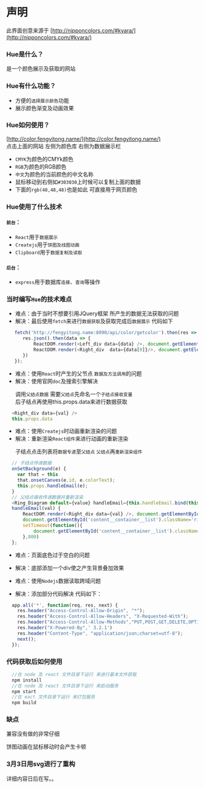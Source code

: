 # 声明
  此界面创意来源于
  [http://nipponcolors.com/#kyara/](http://nipponcolors.com/#kyara/)<br />

### Hue是什么？
是一个颜色展示及获取的网站
### Hue有什么功能？
* 方便的`选择展示颜色`功能
* 展示颜色渐变及动画效果

### Hue如何使用？
[http://color.fengyitong.name/](http://color.fengyitong.name/)<br />
点击上面的网站 左侧为颜色库 右侧为数据展示栏
  * `CMYK`为颜色的CMYk颜色
  * `RGB`为颜色的RGB颜色
  * `中文`为颜色的当前颜色的中文名称
  * 鼠标移动到右侧如`#303030`上时候可以复制上面的数据
  * 下面的`rgb(48,48,48)`也是如此 可直接用于网页颜色
### Hue使用了什么技术
  #### `前台`：<br/>
  * `React`用于`数据展示`<br/>
  * `Createjs`用于`饼图及线图动画`<br/>
  * `Clipboard`用于`数据复制及读取`<br/>
  #### `后台`：<br/>
  * `express`用于数据库`连接`、`查询`等操作

### 当时编写`Hue`的技术难点
  * 难点：由于当时不想要引用JQuery框架 所产生的数据无法获取的问题
  * 解决：最后使用`fetch`来进行`数据获取`及获取完成后`数据展示` 代码如下<p>
```javascript
   fetch('http://fengyitong.name:8090/api/color/getcolor').then(res => {
      res.json().then(data => {
          ReactDOM.render(<Left_div data={data} />, document.getElementById('left'));
          ReactDOM.render(<Right_div  data={data[0]}/>, document.getElementById('right'));
      })
   });
```

  * 难点：使用`React`时产生的父节点 `数据及方法调用`的问题
  * 解决：使用官网`doc`及搜索引擎解决<p>
  调用`父结点数据` 需要`父结点`先命名一个`子结点接收变量`<br>
  后子结点再使用this.props.data来进行数据获取<br>
  ```javascript
    <Right_div data={val} />
    this.props.data
  ```
  * 难点：使用`Createjs`时动画重新渲染的问题
  * 解决：重新渲染`React组件`来进行动画的重新渲染<p>
  子结点点击列表将`数据专递`至`父结点` `父结点`再`重新渲染组件`
  ```javascript
    // 子结点传递数据
    onSetBackground(e) {
      var that = this
      that.onsetCanves(e.id, e.colorText);
      this.props.handleEmail(e);
    }
    // 父结点接收传递数据并重新渲染
    <Ring_Diagram default={value} handleEmail={this.handleEmail.bind(this)} setTimeoutId={index} key={value.id} tf={true} />
    handleEmail(val) {
        ReactDOM.render(<Right_div data={val} />, document.getElementById('right'));
        document.getElementById('content__container__list').className='rightText content__container content__container__list'
        setTimeout(function(){
            document.getElementById('content__container__list').className='rightText'
        },800)
    };
  ```
  * 难点：页面底色过于空白的问题
  * 解决：底部添加一个div使之产生背景叠加效果<p>

  * 难点：使用`Nodejs`数据读取跨域问题
  * 解决：添加部分代码解决 代码如下：
  
```javascript
  app.all('*', function(req, res, next) {
    res.header("Access-Control-Allow-Origin", "*");
    res.header("Access-Control-Allow-Headers", "X-Requested-With");
    res.header("Access-Control-Allow-Methods","PUT,POST,GET,DELETE,OPTIONS");
    res.header("X-Powered-By",' 3.2.1')
    res.header("Content-Type", "application/json;charset=utf-8");
    next();
  });
```
### 代码获取后如何使用

```javascript
  //在 node 及 react 文件目录下运行 来进行基本文件获取
  npm install
  //在 node 及 react 文件目录下运行 来启动服务
  npm start 
  //在 eact 文件目录下运行 来打包服务
  npm build 
```


### 缺点
  兼容没有做的非常仔细<p>
  饼图动画在鼠标移动时会产生卡顿<p>
### 3月3日用svg进行了重构
  详细内容日后在写。。